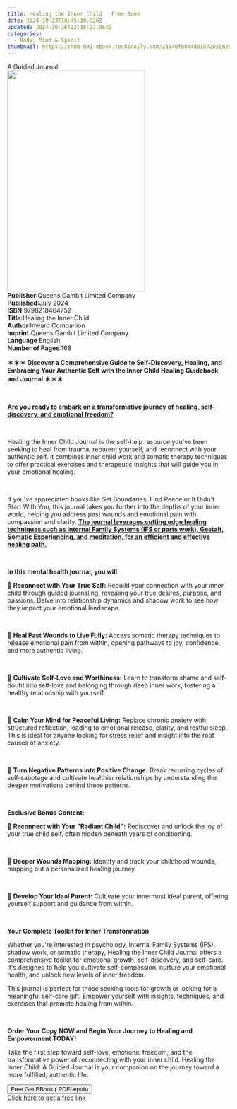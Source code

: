 ```yaml
---
title: Healing the Inner Child | Free Book
date: 2024-10-23T18:45:10.920Z
updated: 2024-10-26T22:16:27.063Z
categories:
  - Body, Mind & Spirit
thumbnail: https://thmb-001-ebook.techidaily.com/23540f8044d81872855625088659d5a0e417e499f605911ccdc0b212d3d10de1.jpg
---
```

<main id="book-container">
  <div class="flex flex-col">
    <div class="book-brief flex-1 py-6 px-4 sm:p-6 md:py-10 md:px-8">
      <!-- brief-->
      <div class="book-brief-main">A Guided Journal</div>
    </div>
    <div
      class="book-meta-info flex-1 grid gap-4 col-start-1 col-end-3 row-start-1 sm:mb-6 sm:grid-cols-4 lg:gap-6 lg:col-start-2 lg:row-end-6 lg:row-span-6 lg:mb-0"
    >
      <div
        class="book-meta-info-left place-content-center mt-4 p-4 text-sm leading-6 col-start-2 col-span-2 dark:text-slate-400"
      >
        <img
          class="w-full h-500 object-cover rounded-lg sm:h-255 sm:col-span-2 lg:col-span-full"
          src="https://img-001-ebook.techidaily.com/c201a3a88d1b9839ee8b3a2934a37ded9deb3d2c6d549ccda525acbddff105f8.jpg"
          alt=""
          width="312"
          height="500"
        />
      </div>
      <div
        class="book-meta-info-right mt-2 col-start-1 row-start-2 col-span-3 self-center"
      >
        <!-- meta data  -->
        <div class="flex flex-col px-4 md:px-8">
          <div class="flex-1">
            <strong>Publisher</strong>:<span class="px-2"
              >Queens Gambit Limited Company</span
            >
          </div>
          <div class="flex-1">
            <strong>Published</strong>:<span class="px-2">July 2024</span>
          </div>
          <div class="flex-1">
            <strong>ISBN</strong>:<span class="px-2">9798218464752</span>
          </div>
          <div class="flex-1">
            <strong>Title</strong>:<span class="px-2"
              >Healing the Inner Child</span
            >
          </div>
          <div class="flex-1">
            <strong>Author</strong>:<span class="px-2">Inward Companion</span>
          </div>
          <div class="flex-1">
            <strong>Imprint</strong>:<span class="px-2"
              >Queens Gambit Limited Company</span
            >
          </div>
          <div class="flex-1">
            <strong>Language</strong>:<span class="px-2">English</span>
          </div>
          <div class="flex-1">
            <strong>Number of Pages</strong>:<span class="px-2">168</span>
          </div>
        </div>
      </div>
    </div>
    <div class="book-description flex-1 py-6 px-4 sm:p-6 md:py-10 md:px-8">
      <div class="book-description-main">
        <div accordion-content="" id="description">
          <p>
            <strong
              >＊＊＊ Discover a Comprehensive Guide to Self-Discovery, Healing,
              and Embracing Your Authentic Self with the Inner Child Healing
              Guidebook and Journal ＊＊＊</strong
            >
          </p>
          <p><br /></p>
          <p>
            <strong
              ><u
                >Are you ready to embark on a transformative journey of healing,
                self-discovery, and emotional freedom?</u
              ></strong
            >
          </p>
          <p><br /></p>
          <p>
            Healing the Inner Child Journal is the self-help resource you've
            been seeking to heal from trauma, reparent yourself, and reconnect
            with your authentic self. It combines inner child work and somatic
            therapy techniques to offer practical exercises and therapeutic
            insights that will guide you in your emotional healing.
          </p>
          <p><br /></p>
          <p>
            If you've appreciated books like Set Boundaries, Find Peace or It
            Didn't Start With You, this journal takes you further into the
            depths of your inner world, helping you address past wounds and
            emotional pain with compassion and clarity.
            <strong
              ><u
                >The journal leverages cutting edge healing techniques such as
                Internal Family Systems (IFS or parts work), Gestalt, Somatic
                Experiencing, and meditation, for an efficient and effective
                healing path.</u
              ></strong
            >
          </p>
          <p><br /></p>
          <strong>In this mental health journal, you will:</strong>
          <p>
            💫 <strong>Reconnect with Your True Self:</strong> Rebuild your
            connection with your inner child through guided journaling,
            revealing your true desires, purpose, and passions. Delve into
            relationship dynamics and shadow work to see how they impact your
            emotional landscape.
          </p>
          <p><br /></p>
          <p>
            💫 <strong>Heal Past Wounds to Live Fully:</strong> Access somatic
            therapy techniques to release emotional pain from within, opening
            pathways to joy, confidence, and more authentic living.
          </p>
          <p><br /></p>
          <p>
            💫 <strong>Cultivate Self-Love and Worthiness:</strong> Learn to
            transform shame and self-doubt into self-love and belonging through
            deep inner work, fostering a healthy relationship with yourself.
          </p>
          <p><br /></p>
          <p>
            💫 <strong>Calm Your Mind for Peaceful Living:</strong> Replace
            chronic anxiety with structured reflection, leading to emotional
            release, clarity, and restful sleep. This is ideal for anyone
            looking for stress relief and insight into the root causes of
            anxiety.
          </p>
          <p><br /></p>
          <p>
            💫
            <strong>Turn Negative Patterns into Positive Change:</strong> Break
            recurring cycles of self-sabotage and cultivate healthier
            relationships by understanding the deeper motivations behind these
            patterns.
          </p>
          <p><br /></p>
          <strong>Exclusive Bonus Content:</strong>
          <p>
            🎉 <strong>Reconnect with Your "Radiant Child":</strong> Rediscover
            and unlock the joy of your true child self, often hidden beneath
            years of conditioning.
          </p>
          <p><br /></p>
          <p>
            🎉 <strong>Deeper Wounds Mapping:</strong> Identify and track your
            childhood wounds, mapping out a personalized healing journey.
          </p>
          <p><br /></p>
          <p>
            🎉 <strong>Develop Your Ideal Parent:</strong> Cultivate your
            innermost ideal parent, offering yourself support and guidance from
            within.
          </p>
          <p><br /></p>
          <strong>Your Complete Toolkit for Inner Transformation</strong>
          <p>
            Whether you're interested in psychology, Internal Family Systems
            (IFS), shadow work, or somatic therapy, Healing the Inner Child
            Journal offers a comprehensive toolkit for emotional growth,
            self-discovery, and self-care. It's designed to help you cultivate
            self-compassion, nurture your emotional health, and unlock new
            levels of inner freedom.
          </p>
          <p>
            This journal is perfect for those seeking tools for growth or
            looking for a meaningful self-care gift. Empower yourself with
            insights, techniques, and exercises that promote healing from
            within.
          </p>
          <p><br /></p>
          <strong
            >Order Your Copy NOW and Begin Your Journey to Healing and
            Empowerment TODAY!</strong
          >
          <p>
            Take the first step toward self-love, emotional freedom, and the
            transformative power of reconnecting with your inner child. Healing
            the Inner Child: A Guided Journal is your companion on the journey
            toward a more fulfilled, authentic life.
          </p>
        </div>
        <div class="accordion-fader"></div>
      </div>
    </div>
    <div class="book-excerpts flex-1 py-6 px-4 sm:p-6 md:py-10 md:px-8"></div>
    <div
      class="book-about-author flex-1 py-6 px-4 sm:p-6 md:py-10 md:px-8"
    ></div>
    <div class="book-free-get flex-1 py-6 px-4 sm:p-6 md:py-10 md:px-8">
      <button
        id="btn-free-get"
        class="bg-blue-500 hover:bg-blue-700 text-white font-bold py-2 px-4 rounded"
      >
        Free Get EBook (.PDF/.epub)
      </button>
      <div id="countdown-display" class="px-2 text-lg mt-2"></div>
      <a
        id="free-link"
        class="hidden bg-blue-500 hover:bg-blue-700 text-white font-bold py-2 px-4 rounded"
        href="https://www.ebooks.com/en-us/book/211413223/healing-the-inner-child/inward-companion/"
        target="_blank"
        >Click here to get a free link</a
      >
    </div>
    <script>
      let countdownTime = 0;
      let countdownInterval = null;
      document
        .getElementById('btn-free-get')
        .addEventListener('click', startCountdown);
      function startCountdown() {
        countdownTime = new Date().getTime() + 60000 * 3;
        countdownInterval = setInterval(updateCountdown, 1000);
        document.getElementById('btn-free-get').disabled = true;
        document
          .getElementById('btn-free-get')
          .classList.add('bg-gray-500', 'cursor-not-allowed');
      }
      function updateCountdown() {
        let currentTime = new Date().getTime();
        let timeLeft = countdownTime - currentTime;
        let secondsLeft = Math.floor(timeLeft / 1000);
        document.getElementById('countdown-display').innerHTML =
          `Remaining time: ${secondsLeft} seconds.`;
        if (secondsLeft <= 0) {
          clearInterval(countdownInterval);
          document.getElementById('btn-free-get').classList.add('hidden');
          document.getElementById('free-link').classList.remove('hidden');
          document.getElementById('countdown-display').innerHTML = '';
        }
      }
    </script>
  </div>
</main>

<ins class="adsbygoogle"
      style="display:block"
      data-ad-client="ca-pub-7571918770474297"
      data-ad-slot="8358498916"
      data-ad-format="auto"
      data-full-width-responsive="true"></ins>
    